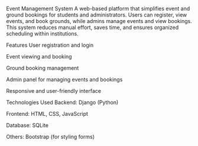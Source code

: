 Event Management System
A web-based platform that simplifies event and ground bookings for students and administrators. Users can register, view events, and book grounds, while admins manage events and view bookings. This system reduces manual effort, saves time, and ensures organized scheduling within institutions.

Features
User registration and login

Event viewing and booking

Ground booking management

Admin panel for managing events and bookings

Responsive and user-friendly interface

Technologies Used
Backend: Django (Python)

Frontend: HTML, CSS, JavaScript

Database: SQLite

Others: Bootstrap (for styling forms)
